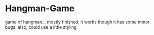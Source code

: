 # Hangman-Game
game of hangman... mostly finished. it works though it has some minor bugs. also, could use a little styling
